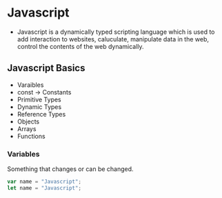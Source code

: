 # Javascript
 - Javascript is a dynamically typed scripting language which is used to add interaction to websites, caluculate, manipulate data in the web, control the contents of the web dynamically. 

## Javascript Basics

 - Varaibles
 - const -> Constants
 - Primitive Types
 - Dynamic Types
 - Reference Types
 - Objects
 - Arrays
 - Functions


### Variables
 Something that changes or can be changed.
 
 ```javascript
 var name = "Javascript";
 let name = "Javascript";
 ```


